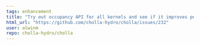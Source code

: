 ```yaml
---
tags: enhancement
title: "Try out occupancy API for all kernels and see if it improves performance"
html_url: "https://github.com/cholla-hydro/cholla/issues/232"
user: alwinm
repo: cholla-hydro/cholla
---
```


